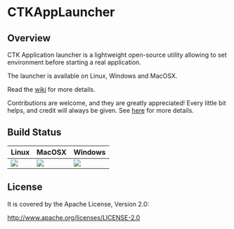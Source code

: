CTKAppLauncher
==============

Overview
--------

CTK Application launcher is a lightweight open-source utility allowing to set environment before starting a real application.

The launcher is available on Linux, Windows and MacOSX.

Read the [wiki](http://www.commontk.org/index.php/Tools:_Application_launcher) for more details.

Contributions are welcome, and they are greatly appreciated! Every
little bit helps, and credit will always be given. See [here][contributing] for more details. 

[contributing]: https://github.com/commontk/AppLauncher/blob/master/CONTRIBUTING.md

Build Status
------------

| Linux                          | MacOSX                        | Windows                       |
|--------------------------------|-------------------------------|-------------------------------|
| [![][circleci]][circleci-lnk]  | [![][travisci]][travisci-lnk] | [![][appveyor]][appveyor-lnk] |


[appveyor]: https://ci.appveyor.com/api/projects/status/s6jen6mde8n72o8u/branch/master?svg=true
[appveyor-lnk]: https://ci.appveyor.com/project/commontk/AppLauncher

[circleci]: https://circleci.com/gh/commontk/AppLauncher.svg?style=svg
[circleci-lnk]: https://circleci.com/gh/commontk/AppLauncher

[travisci]: https://travis-ci.org/commontk/AppLauncher.svg?branch=master
[travisci-lnk]: https://travis-ci.org/commontk/AppLauncher

License
-------

It is covered by the Apache License, Version 2.0:

http://www.apache.org/licenses/LICENSE-2.0

